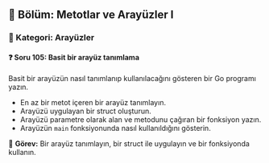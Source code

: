 ## 📘 Bölüm: Metotlar ve Arayüzler I  
### 🔹 Kategori: Arayüzler  
#### ❓ Soru 105: Basit bir arayüz tanımlama

Basit bir arayüzün nasıl tanımlanıp kullanılacağını gösteren bir Go programı yazın.

- En az bir metot içeren bir arayüz tanımlayın.
- Arayüzü uygulayan bir struct oluşturun.
- Arayüzü parametre olarak alan ve metodunu çağıran bir fonksiyon yazın.
- Arayüzün `main` fonksiyonunda nasıl kullanıldığını gösterin.

🔧 **Görev:** Bir arayüz tanımlayın, bir struct ile uygulayın ve bir fonksiyonda kullanın.
